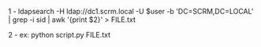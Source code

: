 1 - ldapsearch -H ldap://dc1.scrm.local -U $user -b 'DC=SCRM,DC=LOCAL' | grep -i sid | awk '{print $2}' > FILE.txt



2 - ex: python script.py FILE.txt
